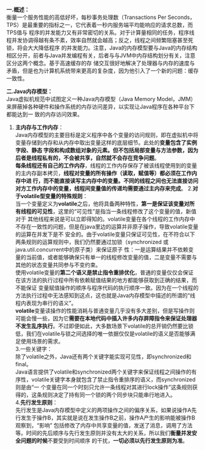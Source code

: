 **一.概述：**  
    衡量一个服务性能的高低好坏，每秒事务处理数（Transactions Per Seconds，TPS）是最重要的指标之一，它代表着一秒内服务端平均能响应的请求总数，而TPS值与
程序的并发能力又有非常密切的关系。对于计算量相同的任务，程序线程并发协调得越有条不紊，效率自然就会越高；反之，线程之间频繁阻塞甚至死锁，将会大大降低程序
的并发能力。注意，Java的内存模型要与Java的内存结构相区分开，前者与Java并发编程有关，后者与与JVM中内存结构划分有关，注意区分这两个概念。基于高速缓存的存
储交互很好地解决了处理器与内存的速度与矛盾，但是也为计算机系统带来更高的复杂度，因为他引入了一个新的问题：缓存一致性。   

**二.Java内存模型：**  
    Java虚拟机规范中试图定义一种Java内存模型（Java Memory Model，JMM）来屏蔽掉各种硬件和操作系统的内存访问差异，以实现让Java程序在各种平台下都能达到一
致的内存访问效果。  
1. **主内存与工作内存**：  
    Java内存模型的主要目标是定义程序中各个变量的访问规则，即在虚拟机中将变量存储到内存和从内存中取出变量这样的底层细节。此处的**变量包含了实例字段、静态
字段和构成数组对象的元素。但不包括局部变量与方法参数，因为后者是线程私有的，不会被共享，自然就不会存在竞争问题**。  
    **每条线程还有自己的工作内存**，线程的工作内存保存了被该线程使用到的变量的主内存副本拷贝，**线程对变量的所有操作（读取，赋值等）都必须在工作内存中进
行，而不能直接读写主内存中的变量。不同的线程之间也无法直接访问对方工作内存中的变量，线程间变量值的传递均需要通过主内存来完成**。
2.**对于volatile型变量的特殊规则**：    
    当一个变量定义为**volatile**之后，他将具备两种特性，**第一是保证该变量对所有线程的可见性**，这里的“可见性”是指当一条线程修改了这个变量的值，新值对于
其他线程来说是可以立即得知的。volatile变量在各个线程的工作内存中不存在一致性的问题，但是在java里边的运算并非原子操作，导致volatile变量的运算在并发下是不
安全的。由于volatile变量只保证可见性，在不符合以下两条规则的运算规则中，我们仍然要通过加锁（synchronized 或 java.util.concurrent中的原子类）来保证原子
性：一是运算结果并不依赖变量的当前值，或者能够确保只有单一的线程修改变量的值，二是变量不需要与其他的状态变量共同参与不变约束。  
    使用volatile变量的**第二个语义是禁止指令重排优化**，普通的变量仅仅会保证在该方法的执行过程中所有依赖赋值结果的地方都能够获取到正确的结果，而不能保证
变量赋值操作的顺序与程序代码的执行顺序一致。因为在一个线程的方法执行过程中无法感知到这点，这也就是Java内存模型中描述的所谓的“线程内表现为串行的语义”。  
    **volatile**变量读操作的性能消耗与普通变量几乎没有多大差别，但是写操作则可能会慢一些，因为它**需要在本地代码中插入许多内存屏障指令来保证处理器不发生乱序执行**。不过即便如此，大多数场景下volatile的总开销仍然要比锁低，我们在volatile与锁之间选择的唯一依据仅仅是volatile的语义是否能够满足使用场景的需求。  
3.一些关键字：  
    除了volatile之外，Java还有两个关键字能实现可见性，即synchronized和final。  
    Java语言提供了volatile和synchronized两个关键字来保证线程之间操作的有序性，volatile关键字本身就包含了禁止指令重排序的语义，而synchronized则是由“一
个变量在同一个时刻只允许一条线程对其进行lock操作”这条规则获得的，这条规则决定了持有同一个锁的两个同步块只能串行地进入。  
4.**先行发生原则**：  
    先行发生是Java内存模型中定义的两项操作之间的偏序关系，如果说操作A先行发生于操作B，其实就是说在发生操作B之前，操作A产生的影响能被操作B观察到，“影响”
包括修改了内存中共享变量的值，发送了消息，调用了方法等。时间的先后顺序与先行发生原则并没有太大的关系，所以我们**衡量并发安全问题的时候**不要受到时间顺序
的干扰，**一切必须以先行发生原则为准**。     
